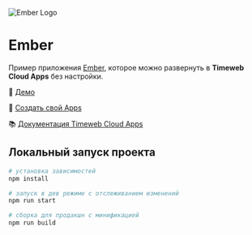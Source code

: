 ![Ember Logo](https://st.timeweb.com/cloud-static/apps-logo/ember.svg)

# Ember

Пример приложения [Ember](https://emberjs.com/), которое можно развернуть в **Timeweb Cloud Apps** без настройки.

:tada: [Демо](https://timeweb-cloud-app-example-ember-04af.twc1.net)

:rocket: [Создать свой Apps](https://timeweb.cloud/my/apps/create)

:books: [Документация Timeweb Cloud Apps](https://timeweb.cloud/docs/apps)

## <a name="dev"></a>Локальный запуск проекта

```bash
# установка зависимостей
npm install

# запуск в дев режиме с отслеживанием изменений
npm run start

# сборка для продакшн с минификацией
npm run build
```
